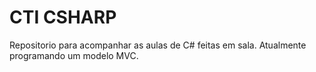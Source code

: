 # CTI CSHARP
Repositorio para acompanhar as aulas de C# feitas em sala.
Atualmente programando um modelo MVC.
